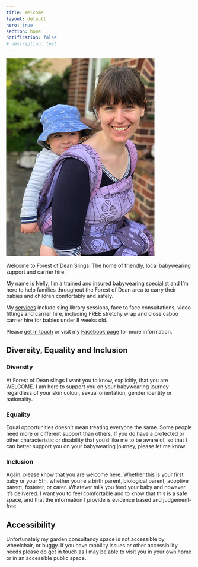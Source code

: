 ```yaml
---
title: Welcome
layout: default
hero: true
section: home
notification: false
# description: test
---
```


<div class="container container--medium prose">

  <div class="image-right">
    <div class="image-wrap">
      <img src="/assets/image/content/home.jpg" alt="Nelly carries a smiling baby on her back in a purple wrap" />
    </div>
  </div>

  <p>Welcome to Forest of Dean Slings! The home of friendly, local babywearing support and carrier hire.</p>

  <p>My name is Nelly, I’m a trained and insured babywearing specialist and I’m here to help families throughout the Forest of Dean area to carry their babies and children comfortably and safely.</p>

  <p>My <a href="/services">services</a> include sling library sessions, face to face consultations, video fittings and carrier hire, including FREE stretchy wrap and close caboo carrier hire for babies under 8 weeks old.</p>

  <p>Please <a href="/contact">get in touch</a> or visit my <a href="https://www.facebook.com/fodslings/">Facebook page</a> for more information.</p>

</div>

<div class="container container--narrow prose">
  <h2>Diversity, Equality and Inclusion</h2>

  <h3>Diversity</h3>
  <p>At Forest of Dean slings I want you to know, explicitly, that you are WELCOME. I am here to support you on your babywearing journey regardless of your skin colour, sexual orientation, gender identity or nationality.</p>

  <h3>Equality</h3>
  <p>Equal opportunities doesn’t mean treating everyone the same. Some people need more or different support than others. If you do have a protected or other characteristic or disability that you’d like me to be aware of, so that I can better support you on your babywearing journey, please let me know.</p>

  <h3>Inclusion</h3>
  <p>Again, please know that you are welcome here. Whether this is your first baby or your 5th, whether you’re a birth parent, biological parent, adoptive parent, fosterer, or carer. Whatever milk you feed your baby and however it’s delivered. I want you to feel comfortable and to know that this is a safe space, and that the information I provide is evidence based and judgement-free.</p>

  <h2>Accessibility</h2>
  <p>Unfortunately my garden consultancy space is not accessible by wheelchair, or buggy. If you have mobility issues or other accessibility needs please do get in touch as I may be able to visit you in your own home or in an accessible public space.</p>

</div>
